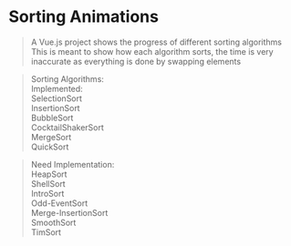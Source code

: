 # Sorting Animations

> A Vue.js project shows the progress of different sorting algorithms<br/>
> This is meant to show how each algorithm sorts, the time is very inaccurate as everything is done by swapping elements

> Sorting Algorithms:<br/>
>   Implemented:<br/>
>     SelectionSort<br/>
>     InsertionSort<br/>
>     BubbleSort<br/>
>     CocktailShakerSort<br/>
>     MergeSort<br/>
>     QuickSort<br/>

>   Need Implementation:<br/>
>     HeapSort<br/>
>     ShellSort<br/>
>     IntroSort<br/>
>     Odd-EventSort<br/>
>     Merge-InsertionSort<br/>
>     SmoothSort<br/>
>     TimSort<br/>

